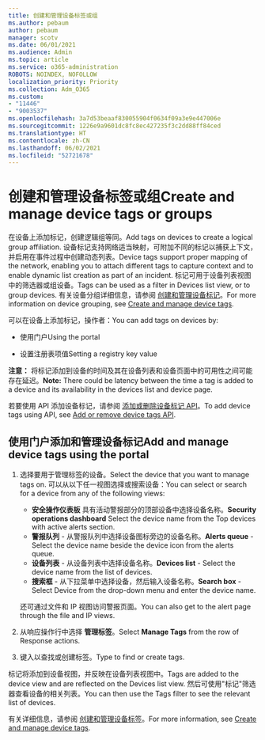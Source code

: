 ```yaml
---
title: 创建和管理设备标签或组
ms.author: pebaum
author: pebaum
manager: scotv
ms.date: 06/01/2021
ms.audience: Admin
ms.topic: article
ms.service: o365-administration
ROBOTS: NOINDEX, NOFOLLOW
localization_priority: Priority
ms.collection: Adm_O365
ms.custom:
- "11446"
- "9003537"
ms.openlocfilehash: 3a7d53beaaf830055904f0634f09a3e9e447006e
ms.sourcegitcommit: 1226e9a9601dc8fc8ec427235f3c2dd88ff84ced
ms.translationtype: HT
ms.contentlocale: zh-CN
ms.lasthandoff: 06/02/2021
ms.locfileid: "52721678"
---
```

# <a name="create-and-manage-device-tags-or-groups"></a><span data-ttu-id="90b1a-102">创建和管理设备标签或组</span><span class="sxs-lookup"><span data-stu-id="90b1a-102">Create and manage device tags or groups</span></span>

<span data-ttu-id="90b1a-103">在设备上添加标记，创建逻辑组等同。</span><span class="sxs-lookup"><span data-stu-id="90b1a-103">Add tags on devices to create a logical group affiliation.</span></span> <span data-ttu-id="90b1a-104">设备标记支持网络适当映射，可附加不同的标记以捕获上下文，并启用在事件过程中创建动态列表。</span><span class="sxs-lookup"><span data-stu-id="90b1a-104">Device tags support proper mapping of the network, enabling you to attach different tags to capture context and to enable dynamic list creation as part of an incident.</span></span> <span data-ttu-id="90b1a-105">标记可用于设备列表视图中的筛选器或组设备。</span><span class="sxs-lookup"><span data-stu-id="90b1a-105">Tags can be used as a filter in Devices list view, or to group devices.</span></span> <span data-ttu-id="90b1a-106">有关设备分组详细信息，请参阅 [创建和管理设备标记](/microsoft-365/security/defender-endpoint/machine-tags)。</span><span class="sxs-lookup"><span data-stu-id="90b1a-106">For more information on device grouping, see [Create and manage device tags](/microsoft-365/security/defender-endpoint/machine-tags).</span></span>

<span data-ttu-id="90b1a-107">可以在设备上添加标记，操作者：</span><span class="sxs-lookup"><span data-stu-id="90b1a-107">You can add tags on devices by:</span></span>

- <span data-ttu-id="90b1a-108">使用门户</span><span class="sxs-lookup"><span data-stu-id="90b1a-108">Using the portal</span></span>

- <span data-ttu-id="90b1a-109">设置注册表项值</span><span class="sxs-lookup"><span data-stu-id="90b1a-109">Setting a registry key value</span></span>
 
<span data-ttu-id="90b1a-110">**注意：** 将标记添加到设备的时间及其在设备列表和设备页面中的可用性之间可能存在延迟。</span><span class="sxs-lookup"><span data-stu-id="90b1a-110">**Note:** There could be latency between the time a tag is added to a device and its availability in the devices list and device page.</span></span>

<span data-ttu-id="90b1a-111">若要使用 API 添加设备标记，请参阅 [添加或删除设备标记 API](/microsoft-365/security/defender-endpoint/add-or-remove-machine-tags)。</span><span class="sxs-lookup"><span data-stu-id="90b1a-111">To add device tags using API, see [Add or remove device tags API](/microsoft-365/security/defender-endpoint/add-or-remove-machine-tags).</span></span>

## <a name="add-and-manage-device-tags-using-the-portal"></a><span data-ttu-id="90b1a-112">使用门户添加和管理设备标记</span><span class="sxs-lookup"><span data-stu-id="90b1a-112">Add and manage device tags using the portal</span></span>

1. <span data-ttu-id="90b1a-113">选择要用于管理标签的设备。</span><span class="sxs-lookup"><span data-stu-id="90b1a-113">Select the device that you want to manage tags on.</span></span> <span data-ttu-id="90b1a-114">可以从以下任一视图选择或搜索设备：</span><span class="sxs-lookup"><span data-stu-id="90b1a-114">You can select or search for a device from any of the following views:</span></span>

    - <span data-ttu-id="90b1a-115">**安全操作仪表板** 具有活动警报部分的顶部设备中选择设备名称。</span><span class="sxs-lookup"><span data-stu-id="90b1a-115">**Security operations dashboard** Select the device name from the Top devices with active alerts section.</span></span>
    - <span data-ttu-id="90b1a-116">**警报队列** - 从警报队列中选择设备图标旁边的设备名称。</span><span class="sxs-lookup"><span data-stu-id="90b1a-116">**Alerts queue** - Select the device name beside the device icon from the alerts queue.</span></span>
    - <span data-ttu-id="90b1a-117">**设备列表** - 从设备列表中选择设备名称。</span><span class="sxs-lookup"><span data-stu-id="90b1a-117">**Devices list** - Select the device name from the list of devices.</span></span>
    - <span data-ttu-id="90b1a-118">**搜索框** - 从下拉菜单中选择设备，然后输入设备名称。</span><span class="sxs-lookup"><span data-stu-id="90b1a-118">**Search box** - Select Device from the drop-down menu and enter the device name.</span></span>

    <span data-ttu-id="90b1a-119">还可通过文件和 IP 视图访问警报页面。</span><span class="sxs-lookup"><span data-stu-id="90b1a-119">You can also get to the alert page through the file and IP views.</span></span>

1. <span data-ttu-id="90b1a-120">从响应操作行中选择 **管理标签**。</span><span class="sxs-lookup"><span data-stu-id="90b1a-120">Select **Manage Tags** from the row of Response actions.</span></span>

1. <span data-ttu-id="90b1a-121">键入以查找或创建标签。</span><span class="sxs-lookup"><span data-stu-id="90b1a-121">Type to find or create tags.</span></span>

<span data-ttu-id="90b1a-122">标记将添加到设备视图，并反映在设备列表视图中。</span><span class="sxs-lookup"><span data-stu-id="90b1a-122">Tags are added to the device view and are reflected on the Devices list view.</span></span> <span data-ttu-id="90b1a-123">然后可使用"标记"筛选器查看设备的相关列表。</span><span class="sxs-lookup"><span data-stu-id="90b1a-123">You can then use the Tags filter to see the relevant list of devices.</span></span>

<span data-ttu-id="90b1a-124">有关详细信息，请参阅 [创建和管理设备标签](/microsoft-365/security/defender-endpoint/machine-tags)。</span><span class="sxs-lookup"><span data-stu-id="90b1a-124">For more information, see [Create and manage device tags](/microsoft-365/security/defender-endpoint/machine-tags).</span></span>